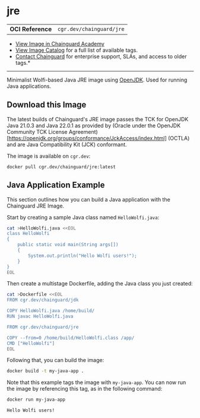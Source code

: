 <!--monopod:start-->
# jre
| | |
| - | - |
| **OCI Reference** | `cgr.dev/chainguard/jre` |


* [View Image in Chainguard Academy](https://edu.chainguard.dev/chainguard/chainguard-images/reference/jre/overview/)
* [View Image Catalog](https://console.enforce.dev/images/catalog) for a full list of available tags.
* [Contact Chainguard](https://www.chainguard.dev/chainguard-images) for enterprise support, SLAs, and access to older tags.*

---
<!--monopod:end-->

<!--overview:start-->
Minimalist Wolfi-based Java JRE image using [OpenJDK](https://openjdk.org/projects/jdk/). Used for running Java applications.
<!--overview:end-->

<!--getting:start-->
## Download this Image

The latest builds of Chainguard's JRE image passes the TCK for OpenJDK Java 21.0.3 and Java 22.0.1 as provided by (Oracle under the OpenJDK Community TCK License Agreement)[https://openjdk.org/groups/conformance/JckAccess/index.html] (OCTLA) and are Java Compatibility Kit (JCK) conformant.


The image is available on `cgr.dev`:

```
docker pull cgr.dev/chainguard/jre:latest
```
<!--getting:end-->

<!--body:start-->
## Java Application Example

This section outlines how you can build a Java application with the Chainguard JRE Image.

Start by creating a sample Java class named `HelloWolfi.java`:

```sh
cat >HelloWolfi.java <<EOL
class HelloWolfi
{
    public static void main(String args[])
    {
        System.out.println("Hello Wolfi users!");
    }
}
EOL
```

Then create a multistage Dockerfile, adding the Java class you just created:

```sh
cat >Dockerfile <<EOL
FROM cgr.dev/chainguard/jdk

COPY HelloWolfi.java /home/build/
RUN javac HelloWolfi.java

FROM cgr.dev/chainguard/jre

COPY --from=0 /home/build/HelloWolfi.class /app/
CMD ["HelloWolfi"]
EOL
```

Following that, you can build the image:

```sh
docker build -t my-java-app .
```

Note that this example tags the image with `my-java-app`. You can now run the image by referencing this tag, as in the following command:

```sh
docker run my-java-app
```
```
Hello Wolfi users!
```
<!--body:end-->
